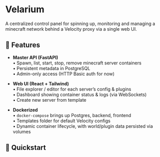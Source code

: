 # Velarium

A centralized control panel for spinning up, monitoring and managing a minecraft network behind a Velocity proxy via a single web UI.

## 🎯 Features

- **Master API (FastAPI)**  
  • Spawn, list, start, stop, remove minecraft server containers  
  • Persistent metadata in PostgreSQL  
  • Admin-only access (HTTP Basic auth for now)  

- **Web UI (React + Tailwind)**  
  • File explorer / editor for each server’s config & plugins  
  • Dashboard showing container status & logs (via WebSockets)  
  • Create new server from template  

- **Dockerized**  
  • `docker-compose` brings up Postgres, backend, frontend  
  • Templates folder for default Velocity configs  
  • Dynamic container lifecycle, with world/plugin data persisted via volumes  

## 🚀 Quickstart
